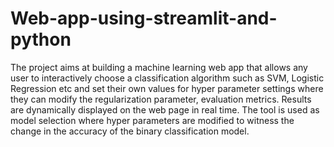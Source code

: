 # Web-app-using-streamlit-and-python
The project aims at building a machine learning web app that allows any user to interactively choose a classification algorithm such as SVM, Logistic Regression etc and set their own values for hyper parameter settings where they can modify the regularization parameter, evaluation metrics. Results are dynamically displayed on the web page in real time. The tool is used as model selection where hyper parameters are modified to witness the change in the accuracy of the binary classification model.

